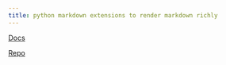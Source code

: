 ```yaml
---
title: python markdown extensions to render markdown richly
---
```


[Docs](https://facelessuser.github.io/pymdown-extensions/)

[Repo](https://github.com/facelessuser/pymdown-extensions)
